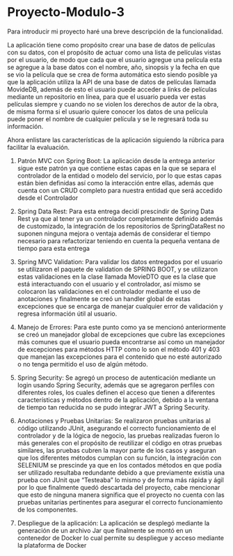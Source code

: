 # Proyecto-Modulo-3

Para introducir mi proyecto haré una breve descripción de la funcionalidad.

La aplicación tiene como propósito crear una base de datos de películas con su datos, con el propósito de actuar como una lista de películas vistas por el usuario, de modo que cada que el usuario agregue una película esta se agregue a la base datos con el nombre, año, sinopsis y la fecha en que se vio la película que se crea de forma automática esto siendo posible ya que la aplicación utiliza la API de una base de datos de películas llamada MovideDB, además de esto el usuario puede acceder a links de películas mediante un repositorio en línea, para que el usuario pueda ver estas películas siempre y cuando no se violen los derechos de autor de la obra, de misma forma si el usuario quiere conocer los datos de una película puede poner el nombre de cualquier película y se le regresará toda su información.

Ahora enlistare las características de la aplicación siguiendo la rúbrica para facilitar la evaluación.

1. Patrón MVC con Spring Boot: La aplicación desde la entrega anterior sigue este patrón ya que contiene estas capas en la que se separa el controlador de la entidad o modelo del servicio, por lo que estas capas están bien definidas así como la interacción entre ellas, además que cuenta con un CRUD completo para nuestra entidad que será accedido desde el Controlador

2. Spring Data Rest: Para esta entrega decidí prescindir de Spring Data Rest ya que al tener ya un controlador completamente definido además de customizado, la integración de los repositorios de SpringDataRest no suponen ninguna mejora o ventaja además de considerar el tiempo necesario para refactorizar teniendo en cuenta la pequeña ventana de tiempo para esta entrega

3. Spring MVC Validation: Para validar los datos entregados por el usuario se utilizaron el paquete de validation de SPRING BOOT, y se utilizaron estas validaciones en la clase llamada MovieDTO que es la clase que está interactuando con el usuario y el controlador, así mismo se colocaron las validaciones en el controlador mediante el uso de anotaciones y finalmente se creó un handler global de estas excepciones que se encarga de manejar cualquier error de validación y regresa información útil al usuario.

4. Manejo de Errores: Para este punto como ya se mencionó anteriormente se creó un manejador global de excepciones que cubre las excepciones más comunes que el usuario pueda encontrarse así como un manejador de excepciones para métodos HTTP como lo son el método 401 y 403 que manejan las excepciones para el contenido que no esté autorizado o no tenga permitido el uso de algún método.

5. Spring Security: Se agregó un proceso de autenticación mediante un login usando Spring Security, además que se agregaron perfiles con diferentes roles, los cuales definen el acceso que tienen a diferentes características y métodos dentro de la aplicación, debido a la ventana de tiempo tan reducida no se pudo integrar JWT a Spring Security.

6. Anotaciones y Pruebas Unitarias: Se realizaron pruebas unitarias al código utilizando JUnit, asegurando el correcto funcionamiento de el controlador y de la lógica de negocio, las pruebas realizadas fueron lo más generales con el propósito de reutilizar el código en otras pruebas similares, las pruebas cubren la mayor parte de los casos y aseguran que los diferentes métodos cumplan con su función, la integración con SELENIUM se prescinde ya que en los contados métodos en que podía ser utilizado resultaba redundante debido a  que previamente existía una prueba con JUnit que “Testeaba” lo mismo y de forma más rápida y ágil por lo que finalmente quedó descartada del proyecto, cabe mencionar que esto de ninguna manera significa que el proyecto no cuenta con las pruebas unitarias pertinentes para asegurar el correcto funcionamiento de los componentes.

7. Despliegue de la aplicación:  La aplicación se desplegó mediante la generación de un archivo Jar que finalmente se montó en un contenedor de Docker lo cual permite su despliegue y acceso mediante la plataforma de Docker
